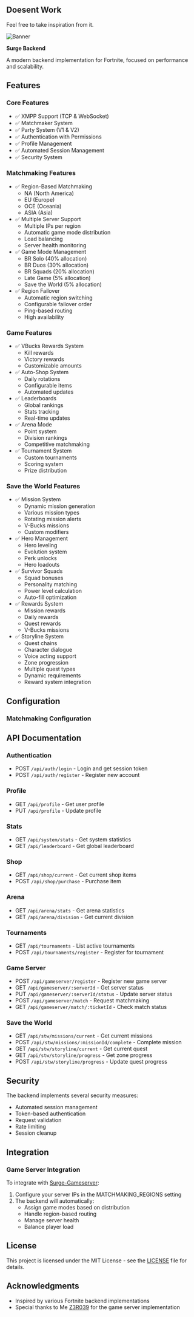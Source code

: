 ## Doesent Work
Feel free to take inspiration from it.

![Banner](https://cdn2.unrealengine.com/13br-galaxycup-newsheader-1900x600-1900x600-482668392.jpg)

**Surge Backend**

A modern backend implementation for Fortnite, focused on performance and scalability.

## Features

### Core Features
- ✅ XMPP Support (TCP & WebSocket)
- ✅ Matchmaker System
- ✅ Party System (V1 & V2)
- ✅ Authentication with Permissions
- ✅ Profile Management
- ✅ Automated Session Management
- ✅ Security System

### Matchmaking Features
- ✅ Region-Based Matchmaking
  - NA (North America)
  - EU (Europe)
  - OCE (Oceania)
  - ASIA (Asia)
- ✅ Multiple Server Support
  - Multiple IPs per region
  - Automatic game mode distribution
  - Load balancing
  - Server health monitoring
- ✅ Game Mode Management
  - BR Solo (40% allocation)
  - BR Duos (30% allocation)
  - BR Squads (20% allocation)
  - Late Game (5% allocation)
  - Save the World (5% allocation)
- ✅ Region Failover
  - Automatic region switching
  - Configurable failover order
  - Ping-based routing
  - High availability

### Game Features
- ✅ VBucks Rewards System
  - Kill rewards
  - Victory rewards
  - Customizable amounts
- ✅ Auto-Shop System
  - Daily rotations
  - Configurable items
  - Automated updates
- ✅ Leaderboards
  - Global rankings
  - Stats tracking
  - Real-time updates
- ✅ Arena Mode
  - Point system
  - Division rankings
  - Competitive matchmaking
- ✅ Tournament System
  - Custom tournaments
  - Scoring system
  - Prize distribution

### Save the World Features
- ✅ Mission System
  - Dynamic mission generation
  - Various mission types
  - Rotating mission alerts
  - V-Bucks missions
  - Custom modifiers
- ✅ Hero Management
  - Hero leveling
  - Evolution system
  - Perk unlocks
  - Hero loadouts
- ✅ Survivor Squads
  - Squad bonuses
  - Personality matching
  - Power level calculation
  - Auto-fill optimization
- ✅ Rewards System
  - Mission rewards
  - Daily rewards
  - Quest rewards
  - V-Bucks missions
- ✅ Storyline System
  - Quest chains
  - Character dialogue
  - Voice acting support
  - Zone progression
  - Multiple quest types
  - Dynamic requirements
  - Reward system integration

## Configuration

### Matchmaking Configuration


## API Documentation

### Authentication
- POST `/api/auth/login` - Login and get session token
- POST `/api/auth/register` - Register new account

### Profile
- GET `/api/profile` - Get user profile
- PUT `/api/profile` - Update profile

### Stats
- GET `/api/system/stats` - Get system statistics
- GET `/api/leaderboard` - Get global leaderboard

### Shop
- GET `/api/shop/current` - Get current shop items
- POST `/api/shop/purchase` - Purchase item

### Arena
- GET `/api/arena/stats` - Get arena statistics
- GET `/api/arena/division` - Get current division

### Tournaments
- GET `/api/tournaments` - List active tournaments
- POST `/api/tournaments/register` - Register for tournament

### Game Server
- POST `/api/gameserver/register` - Register new game server
- GET `/api/gameserver/:serverId` - Get server status
- PUT `/api/gameserver/:serverId/status` - Update server status
- POST `/api/gameserver/match` - Request matchmaking
- GET `/api/gameserver/match/:ticketId` - Check match status

### Save the World
- GET `/api/stw/missions/current` - Get current missions
- POST `/api/stw/missions/:missionId/complete` - Complete mission
- GET `/api/stw/storyline/current` - Get current quest
- GET `/api/stw/storyline/progress` - Get zone progress
- POST `/api/stw/storyline/progress` - Update quest progress

## Security

The backend implements several security measures:
- Automated session management
- Token-based authentication
- Request validation
- Rate limiting
- Session cleanup

## Integration

### Game Server Integration
To integrate with [Surge-Gameserver](https://github.com/Z3R039/Surge-Gameserver):
1. Configure your server IPs in the MATCHMAKING_REGIONS setting
2. The backend will automatically:
   - Assign game modes based on distribution
   - Handle region-based routing
   - Manage server health
   - Balance player load


## License

This project is licensed under the MIT License - see the [LICENSE](LICENSE) file for details.

## Acknowledgments

- Inspired by various Fortnite backend implementations
- Special thanks to Me [Z3R039](https://github.com/Z3R039) for the game server implementation
